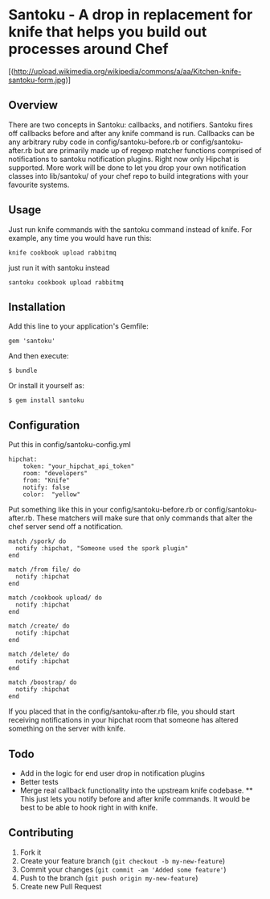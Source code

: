 # Santoku - A drop in replacement for knife that helps you build out processes around Chef

[(http://upload.wikimedia.org/wikipedia/commons/a/aa/Kitchen-knife-santoku-form.jpg)]

## Overview

There are two concepts in Santoku: callbacks, and notifiers. Santoku fires off callbacks before and after any knife command is run. Callbacks can be any arbitrary ruby code in config/santoku-before.rb or config/santoku-after.rb but are primarily made up of regexp matcher functions comprised of notifications to santoku notification plugins. Right now only Hipchat is supported. More work will be done to let you drop your own notification classes into lib/santoku/ of your chef repo to build integrations with your favourite systems.

## Usage

Just run knife commands with the santoku command instead of knife. For example, any time you would have run this:

	knife cookbook upload rabbitmq

just run it with santoku instead

	santoku cookbook upload rabbitmq

## Installation

Add this line to your application's Gemfile:

    gem 'santoku'

And then execute:

    $ bundle

Or install it yourself as:

    $ gem install santoku

## Configuration

Put this in config/santoku-config.yml

	hipchat:
	    token: "your_hipchat_api_token"
	    room: "developers"
	    from: "Knife"
	    notify: false
	    color:  "yellow"

Put something like this in your config/santoku-before.rb or config/santoku-after.rb. These matchers will make sure that only commands that alter the chef server send off a notification.

	match /spork/ do
	  notify :hipchat, "Someone used the spork plugin"
	end

	match /from file/ do
	  notify :hipchat
	end

	match /cookbook upload/ do
	  notify :hipchat
	end

	match /create/ do
	  notify :hipchat
	end

	match /delete/ do
	  notify :hipchat
	end

	match /boostrap/ do 
	  notify :hipchat
	end
	
If you placed that in the config/santoku-after.rb file, you should start receiving notifications in your hipchat room that someone has altered something on the server with knife.

## Todo
* Add in the logic for end user drop in notification plugins
* Better tests
* Merge real callback functionality into the upstream knife codebase.
** This just lets you notify before and after knife commands. It would be best to be able to hook right in with knife.

## Contributing

1. Fork it
2. Create your feature branch (`git checkout -b my-new-feature`)
3. Commit your changes (`git commit -am 'Added some feature'`)
4. Push to the branch (`git push origin my-new-feature`)
5. Create new Pull Request
